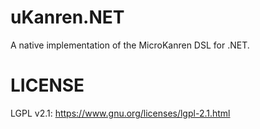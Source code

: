 # uKanren.NET
A native implementation of the MicroKanren DSL for .NET.

# LICENSE

LGPL v2.1:
https://www.gnu.org/licenses/lgpl-2.1.html